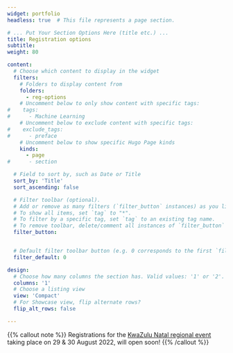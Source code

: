 ```yaml
---
widget: portfolio
headless: true  # This file represents a page section.

# ... Put Your Section Options Here (title etc.) ...
title: Registration options
subtitle: 
weight: 80

content:
  # Choose which content to display in the widget
  filters:
    # Folders to display content from
    folders:
      - reg-options
    # Uncomment below to only show content with specific tags:
#    tags:
#      - Machine Learning
    # Uncomment below to exclude content with specific tags:
#    exclude_tags:
#      - preface    
    # Uncomment below to show specific Hugo Page kinds
    kinds:
      - page
#      - section

  # Field to sort by, such as Date or Title
  sort_by: 'Title'
  sort_ascending: false

  # Filter toolbar (optional).
  # Add or remove as many filters (`filter_button` instances) as you like.
  # To show all items, set `tag` to "*".
  # To filter by a specific tag, set `tag` to an existing tag name.
  # To remove toolbar, delete/comment all instances of `filter_button` below.
  filter_button:


  # Default filter toolbar button (e.g. 0 corresponds to the first `filter_button` instance above)
  filter_default: 0

design:
  # Choose how many columns the section has. Valid values: '1' or '2'.
  columns: '1'
  # Choose a listing view
  view: 'Compact'
  # For Showcase view, flip alternate rows?
  flip_alt_rows: false

---
```


{{% callout note %}}
Registrations for the [KwaZulu Natal regional event](event/kzn-region) taking place on 29 & 30 August 2022, will open soon!
{{% /callout %}}

